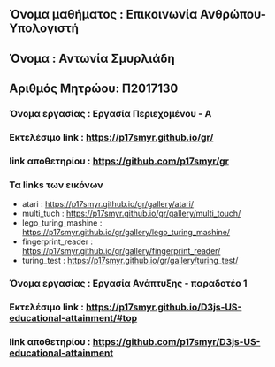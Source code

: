 
## Όνομα μαθήματος : Επικοινωνία Ανθρώπου-Υπολογιστή

## Όνομα : Αντωνία Σμυρλιάδη
## Αριθμός Μητρώου: Π2017130


 ### Όνομα εργασίας : Εργασία Περιεχομένου  - Α
 ### Eκτελέσιμο link : https://p17smyr.github.io/gr/
 ### link αποθετηρίου : https://github.com/p17smyr/gr
 ### Τα links των εικόνων
  - atari : https://p17smyr.github.io/gr/gallery/atari/
  - multi_tuch : https://p17smyr.github.io/gr/gallery/multi_touch/
  - lego_turing_mashine : https://p17smyr.github.io/gr/gallery/lego_turing_mashine/
  - fingerprint_reader : https://p17smyr.github.io/gr/gallery/fingerprint_reader/
  - turing_test : https://p17smyr.github.io/gr/gallery/turing_test/


 ### Όνομα εργασίας : Εργασία Ανάπτυξης  - παραδοτέο 1
 ### Eκτελέσιμο link : https://p17smyr.github.io/D3js-US-educational-attainment/#top
 ### link αποθετηρίου : https://github.com/p17smyr/D3js-US-educational-attainment
 
